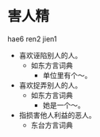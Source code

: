 # 害人精
hae6 ren2 jien1
+ 喜欢诬陷别人的人。
  * 如东方言词典
    - 单位里有个～。
+ 喜欢捉弄别人的人。
  * 如东方言词典
    - 她是一个～。
+ 指损害他人利益的恶人。
  * 东台方言词典
